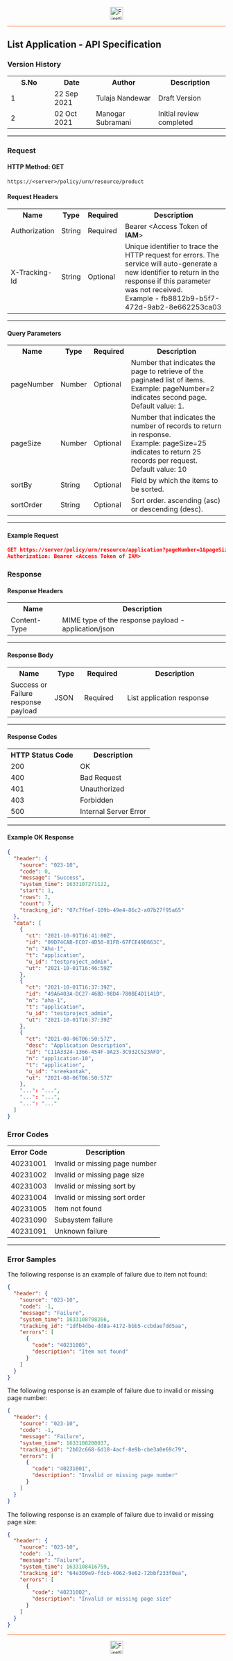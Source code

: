 <p align="center"><img src="https://cdn.shortpixel.ai/spai/w_378+q_lossy+ret_img+to_webp/https://firstlight.ai/wp-content/uploads/2021/03/300ppi-logotype-transparent.png" alt="Firstlight" height="30"/></p>

<hr style="height:1px;border-width:0;background-color:#f26524">

## List Application - API Specification

### Version History

<table width='100%'>
  <tr>
    <th width='20%'>S.No</th>
    <th>Date</th>
    <th>Author</th>
    <th>Description</th>
  </tr>
  <tr>
    <td>1</td>
    <td>22 Sep 2021</td>
    <td>Tulaja Nandewar</td>
    <td>Draft Version</td>
  </tr>
  <tr>
    <td>2</td>
    <td>02 Oct 2021</td>
    <td>Manogar Subramani</td>
    <td>Initial review completed</td>
  </tr>
</table>

<hr style="height:1px;border-width:0;background-color:black">

### Request

#### HTTP Method: GET

```
https://<server>/policy/urn/resource/product
```

#### Request Headers

<table width='100%'>
  <tr>
    <th width='20%'>Name</th>
    <th>Type</th>
    <th>Required</th>
    <th>Description</th>
  </tr>
  <tr>
    <td>Authorization</td>
    <td>String</td>
    <td>Required</td>
    <td>Bearer &lt;Access Token of <b>IAM</b>&gt;</td>
  </tr>
  <tr>
    <td>X-Tracking-Id</td>
    <td>String</td>
    <td>Optional</td>
    <td>Unique identifier to trace the HTTP request for errors. The service will auto-generate a new identifier to return in the response if this parameter was not received.<br/>Example - fb8812b9-b5f7-472d-9ab2-8e662253ca03</td>
  </tr>
</table>

<hr style="height:1px;border-width:0;background-color:black">

#### Query Parameters

<table width="100%">
  <tr>
    <th width='20%'>Name</th>
    <th>Type</th>
    <th>Required</th>
    <th>Description</th>
  </tr>
   <tr>
    <td>pageNumber</td>
    <td>Number</td>
    <td>Optional</td>
    <td>Number that indicates the page to retrieve of the paginated list of items. <br>Example: pageNumber=2 indicates second page.<br>Default value: 1.</td>
  </tr>
  <tr>
    <td>pageSize</td>
    <td>Number</td>
    <td>Optional</td>
    <td>Number that indicates the number of records to return in response. <br>Example: pageSize=25 indicates to return 25 records per request. <br>Default value: 10</td>
  </tr>
  <tr>
    <td>sortBy</td>
    <td>String</td>
    <td>Optional</td>
    <td>Field by which the items to be sorted.</td>
  </tr>
  <tr>
    <td>sortOrder</td>
    <td>String</td>
    <td>Optional</td>
    <td>Sort order. ascending (asc) or descending (desc).</td>
  </tr>
</table>

<hr style="height:1px;border-width:0;background-color:black">

<div class="page"/>

#### Example Request

```json
GET https://server/policy/urn/resource/application?pageNumber=1&pageSize=10&sortBy=ct&sortOrder=desc
Authorization: Bearer <Access Token of IAM>
```

### Response

#### Response Headers

<table width="100%">
  <tr>
    <th>Name</th>
    <th>Description</th>
  </tr>
  <tr>
    <td>Content-Type</td>
    <td>MIME type of the response payload - application/json</td>
  </tr>
</table>

<hr style="height:1px;border-width:0;background-color:black">

#### Response Body

<table width="100%">
  <tr>
    <th width='20%'>Name</th>
    <th>Type</th>
    <th>Required</th>
    <th>Description</th>
  </tr>
 <tr>
    <td>Success or Failure response payload</td>
    <td>JSON</td>
    <td>Required</td>
    <td>List application response</td>
  </tr>
</table>

<hr style="height:1px;border-width:0;background-color:black">

#### Response Codes

<table width="100%">
  <tr>
    <th>HTTP Status Code</th>
    <th>Description</th>
  </tr>
  <tr>
    <td>200</td>
    <td>OK</td>
  </tr>
  <tr>
    <td>400</td>
    <td>Bad Request</td>
  </tr>
  <tr>
    <td>401</td>
    <td>Unauthorized</td>
  </tr>
  <tr>
    <td>403</td>
    <td>Forbidden</td>
  </tr>
  <tr>
    <td>500</td>
    <td>Internal Server Error</td>
  </tr>
</table>

<hr style="height:1px;border-width:0;background-color:black">

<div class="page"/>

#### Example OK Response

```json
{
  "header": {
    "source": "023-10",
    "code": 0,
    "message": "Success",
    "system_time": 1633107271122,
    "start": 1,
    "rows": 7,
    "count": 7,
    "tracking_id": "07c7f6ef-109b-49e4-86c2-a07b27f95a65"
  },
  "data": [
    {
      "ct": "2021-10-01T16:41:00Z",
      "id": "09D74CAB-EC07-4D50-81FB-67FCE49D663C",
      "n": "Aha-1",
      "t": "application",
      "u_id": "testproject_admin",
      "ut": "2021-10-01T16:46:59Z"
    },
    {
      "ct": "2021-10-01T16:37:39Z",
      "id": "49A6403A-DC27-46BD-98D4-780BE4D1141D",
      "n": "aha-1",
      "t": "application",
      "u_id": "testproject_admin",
      "ut": "2021-10-01T16:37:39Z"
    },
    {
      "ct": "2021-08-06T06:50:57Z",
      "desc": "Application Description",
      "id": "C11A3324-1366-454F-9A23-3C932C523AFD",
      "n": "application-10",
      "t": "application",
      "u_id": "sreekantak",
      "ut": "2021-08-06T06:50:57Z"
    },
    "...": "...",
    "...": "...",
    "...": "..."
  ]
}
```

### Error Codes

<table width="100%">
  <tr>
    <th>Error Code</th>
    <th>Description</th>
  </tr>
  <tr>
    <td>40231001</td>
    <td>Invalid or missing page number</td>
  </tr>
  <tr>
    <td>40231002</td>
    <td>Invalid or missing page size</td>
  </tr>
  <tr>
    <td>40231003</td>
    <td>Invalid or missing sort by</td>
  </tr>
  <tr>
    <td>40231004</td>
    <td>Invalid or missing sort order</td>
  </tr>
   <tr>
    <td>40231005</td>
    <td>Item not found</td>
  </tr>
  <tr>
    <td>40231090</td>
    <td>Subsystem failure</td>
  </tr>
  <tr>
    <td>40231091</td>
    <td>Unknown failure</td>
  </tr>
</table>

<hr style="height:1px;border-width:0;background-color:black">

### Error Samples

The following response is an example of failure due to item not found:
```json
{
  "header": {
    "source": "023-10",
    "code": -1,
    "message": "Failure",
    "system_time": 1633108798266,
    "tracking_id": "1dfb4dbe-dd8a-4172-bbb5-ccbdaefdd5aa",
    "errors": [
      {
        "code": "40231005",
        "description": "Item not found"
      }
    ]
  }
}
```

The following response is an example of failure due to invalid or missing page number:
```json
{
  "header": {
    "source": "023-10",
    "code": -1,
    "message": "Failure",
    "system_time": 1633108200037,
    "tracking_id": "2b02c668-6d18-4acf-8e9b-cbe3a0e69c79",
    "errors": [
      {
        "code": "40231001",
        "description": "Invalid or missing page number"
      }
    ]
  }
}
```
The following response is an example of failure due to invalid or missing page size:

```json
{
  "header": {
    "source": "023-10",
    "code": -1,
    "message": "Failure",
    "system_time": 1633108416759,
    "tracking_id": "64e309e9-fdcb-4062-9e62-72bbf233f0ea",
    "errors": [
      {
        "code": "40231002",
        "description": "Invalid or missing page size"
      }
    ]
  }
}
```

<hr style="height:1px;border-width:0;background-color:#f26524">

<p align="center"><img src="https://cdn.shortpixel.ai/spai/w_378+q_lossy+ret_img+to_webp/https://firstlight.ai/wp-content/uploads/2021/03/300ppi-logotype-transparent.png" alt="Firstlight" height="30"/></p>
